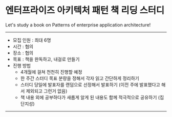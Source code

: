 # 엔터프라이즈 아키텍처 패턴 책 리딩 스터디
Let's study a book on Patterns of enterprise application architecture!

- - -

* 모집 인원 : 최대 6명
* 시간 : 협의
* 장소 : 협의
* 목표 : 책을 완독하고, 내걸로 만들기
* 진행 방법
  * 4개월에 걸쳐 천천히 진행할 예정
  * 한 주간 스터디 목표 분량을 정해서 각자 읽고 간단하게 정리하기
  * 스터디 당일에 발표자를 랜덤으로 선정해서 발표하기 (이전 주에 발표했다고 해서 제외되고 그런거 없음)
  * 책 내용 외에 공부하다가 새롭게 알게 된 내용도 함께 적극적으로 공유하기 (집단지성)

- - -
